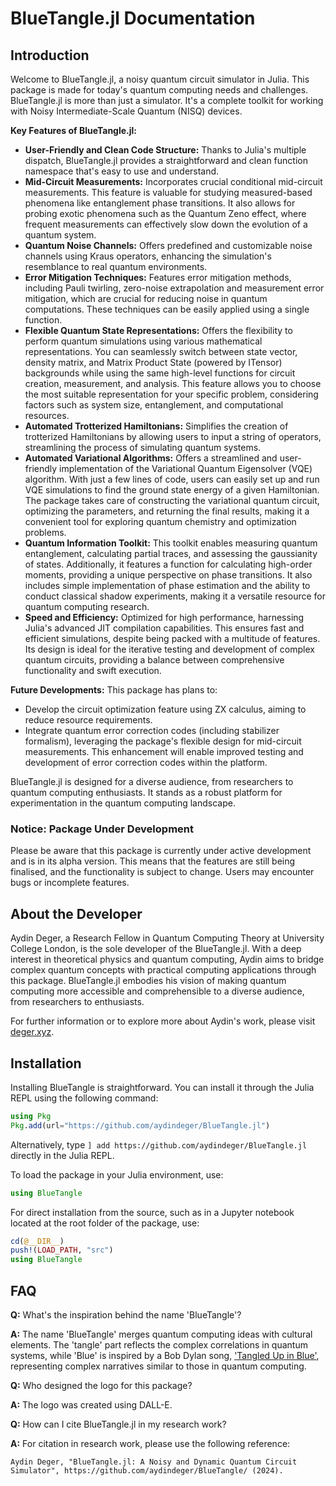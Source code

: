 # BlueTangle.jl Documentation

## Introduction

Welcome to BlueTangle.jl, a noisy quantum circuit simulator in Julia. This package is made for today's quantum computing needs and challenges. BlueTangle.jl is more than just a simulator. It's a complete toolkit for working with Noisy Intermediate-Scale Quantum (NISQ) devices.

**Key Features of BlueTangle.jl:**
- **User-Friendly and Clean Code Structure:** Thanks to Julia's multiple dispatch, BlueTangle.jl provides a straightforward and clean function namespace that's easy to use and understand.
- **Mid-Circuit Measurements:** Incorporates crucial conditional mid-circuit measurements. This feature is valuable for studying measured-based phenomena like entanglement phase transitions. It also allows for probing exotic phenomena such as the Quantum Zeno effect, where frequent measurements can effectively slow down the evolution of a quantum system.
- **Quantum Noise Channels:** Offers predefined and customizable noise channels using Kraus operators, enhancing the simulation's resemblance to real quantum environments.
- **Error Mitigation Techniques:** Features error mitigation methods, including Pauli twirling, zero-noise extrapolation and measurement error mitigation, which are crucial for reducing noise in quantum computations. These techniques can be easily applied using a single function.
- **Flexible Quantum State Representations:** Offers the flexibility to perform quantum simulations using various mathematical representations. You can seamlessly switch between state vector, density matrix, and Matrix Product State (powered by ITensor) backgrounds while using the same high-level functions for circuit creation, measurement, and analysis. This feature allows you to choose the most suitable representation for your specific problem, considering factors such as system size, entanglement, and computational resources.
- **Automated Trotterized Hamiltonians:** Simplifies the creation of trotterized Hamiltonians by allowing users to input a string of operators, streamlining the process of simulating quantum systems.
- **Automated Variational Algorithms:** Offers a streamlined and user-friendly implementation of the Variational Quantum Eigensolver (VQE) algorithm. With just a few lines of code, users can easily set up and run VQE simulations to find the ground state energy of a given Hamiltonian. The package takes care of constructing the variational quantum circuit, optimizing the parameters, and returning the final results, making it a convenient tool for exploring quantum chemistry and optimization problems.
- **Quantum Information Toolkit:** This toolkit enables measuring quantum entanglement, calculating partial traces, and assessing the gaussianity of states. Additionally, it features a function for calculating high-order moments, providing a unique perspective on phase transitions. It also includes simple implementation of phase estimation and the ability to conduct classical shadow experiments, making it a versatile resource for quantum computing research.
- **Speed and Efficiency:** Optimized for high performance, harnessing Julia's advanced JIT compilation capabilities. This ensures fast and efficient simulations, despite being packed with a multitude of features. Its design is ideal for the iterative testing and development of complex quantum circuits, providing a balance between comprehensive functionality and swift execution.

**Future Developments:**
This package has plans to:
- Develop the circuit optimization feature using ZX calculus, aiming to reduce resource requirements.
- Integrate quantum error correction codes (including stabilizer formalism), leveraging the package's flexible design for mid-circuit measurements. This enhancement will enable improved testing and development of error correction codes within the platform.

BlueTangle.jl is designed for a diverse audience, from researchers to quantum computing enthusiasts. It stands as a robust platform for experimentation in the quantum computing landscape.

### Notice: Package Under Development

Please be aware that this package is currently under active development and is in its alpha version. This means that the features are still being finalised, and the functionality is subject to change. Users may encounter bugs or incomplete features.

## About the Developer

Aydin Deger, a Research Fellow in Quantum Computing Theory at University College London, is the sole developer of the BlueTangle.jl. With a deep interest in theoretical physics and quantum computing, Aydin aims to bridge complex quantum concepts with practical computing applications through this package. BlueTangle.jl embodies his vision of making quantum computing more accessible and comprehensible to a diverse audience, from researchers to enthusiasts.

For further information or to explore more about Aydin's work, please visit [deger.xyz](http://deger.xyz).

## Installation
Installing BlueTangle is straightforward. You can install it through the Julia REPL using the following command:

```julia
using Pkg
Pkg.add(url="https://github.com/aydindeger/BlueTangle.jl")
```

Alternatively, type `] add https://github.com/aydindeger/BlueTangle.jl` directly in the Julia REPL.

To load the package in your Julia environment, use:

```julia
using BlueTangle
```

For direct installation from the source, such as in a Jupyter notebook located at the root folder of the package, use:

```julia
cd(@__DIR__)
push!(LOAD_PATH, "src")
using BlueTangle
```

## FAQ

**Q:** What's the inspiration behind the name 'BlueTangle'?

**A:** The name 'BlueTangle' merges quantum computing ideas with cultural elements. The 'tangle' part reflects the complex correlations in quantum systems, while 'Blue' is inspired by a Bob Dylan song, ['Tangled Up in Blue'](https://www.youtube.com/watch?v=QKcNyMBw818), representing complex narratives similar to those in quantum computing.

**Q:** Who designed the logo for this package?

**A:** The logo was created using DALL-E.

**Q:** How can I cite BlueTangle.jl in my research work?

**A:** For citation in research work, please use the following reference:

`Aydin Deger, "BlueTangle.jl: A Noisy and Dynamic Quantum Circuit Simulator", https://github.com/aydindeger/BlueTangle/ (2024).`